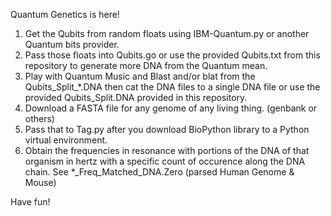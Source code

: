 Quantum Genetics is here!

1) Get the Qubits from random floats using IBM-Quantum.py or another Quantum bits provider.
2) Pass those floats into Qubits.go or use the provided Qubits.txt from this repository to generate more DNA from the Quantum mean.
3) Play with Quantum Music and Blast and/or blat from the Qubits_Split_*.DNA then cat the DNA files to a single DNA file or use the provided Qubits_Split.DNA provided in this repository.
4) Download a FASTA file for any genome of any living thing. (genbank or others)
5) Pass that to Tag.py after you download BioPython library to a Python virtual environment.
6) Obtain the frequencies in resonance with portions of the DNA of that organism in hertz with a specific count of occurence along the DNA chain. See *_Freq_Matched_DNA.Zero (parsed Human Genome & Mouse)

Have fun!
